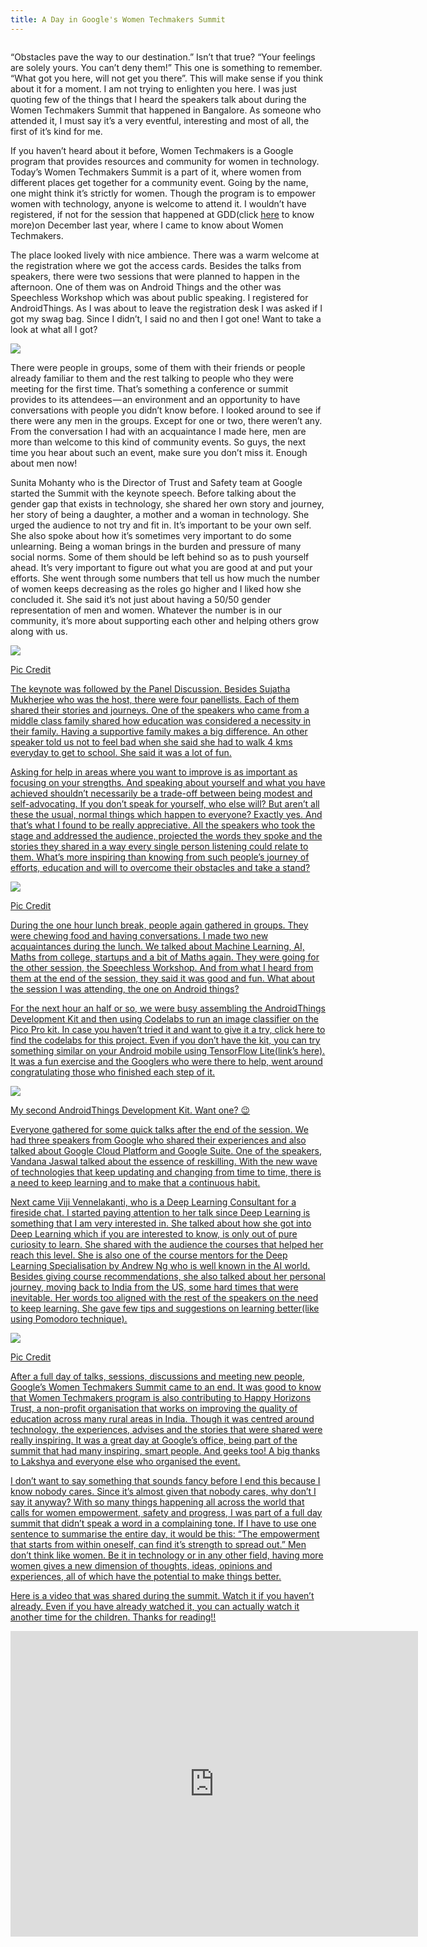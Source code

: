 ```yaml
---
title: A Day in Google's Women Techmakers Summit
---
```

<p align="center"><img src="\assets\images\logonew.jpg?raw=true" alt="" /></p>

“Obstacles pave the way to our destination.” Isn’t that true? “Your feelings are solely yours. You can’t deny them!” This one is something to remember. “What got you here, will not get you there”. This will make sense if you think about it for a moment. I am not trying to enlighten you here. I was just quoting few of the things that I heard the speakers talk about during the Women Techmakers Summit that happened in Bangalore. As someone who attended it, I must say it’s a very eventful, interesting and most of all, the first of it’s kind for me.

If you haven’t heard about it before, Women Techmakers is a Google program that provides resources and community for women in technology. Today’s Women Techmakers Summit is a part of it, where women from different places get together for a community event. Going by the name, one might think it’s strictly for women. Though the program is to empower women with technology, anyone is welcome to attend it. I wouldn’t have registered, if not for the session that happened at GDD(click [here](https://medium.com/@theimgclist/a-day-in-google-developers-day-8e781ecdc01e) to know more)on December last year, where I came to know about Women Techmakers.

The place looked lively with nice ambience. There was a warm welcome at the registration where we got the access cards. Besides the talks from speakers, there were two sessions that were planned to happen in the afternoon. One of them was on Android Things and the other was Speechless Workshop which was about public speaking. I registered for AndroidThings. As I was about to leave the registration desk I was asked if I got my swag bag. Since I didn’t, I said no and then I got one! Want to take a look at what all I got?

![](\assets\images\swagbag.png?raw=true)

There were people in groups, some of them with their friends or people already familiar to them and the rest talking to people who they were meeting for the first time. That’s something a conference or summit provides to its attendees — an environment and an opportunity to have conversations with people you didn’t know before. I looked around to see if there were any men in the groups. Except for one or two, there weren’t any. From the conversation I had with an acquaintance I made here, men are more than welcome to this kind of community events. So guys, the next time you hear about such an event, make sure you don’t miss it. Enough about men now!

Sunita Mohanty who is the Director of Trust and Safety team at Google started the Summit with the keynote speech. Before talking about the gender gap that exists in technology, she shared her own story and journey, her story of being a daughter, a mother and a woman in technology. She urged the audience to not try and fit in. It’s important to be your own self. She also spoke about how it’s sometimes very important to do some unlearning. Being a woman brings in the burden and pressure of many social norms. Some of them should be left behind so as to push yourself ahead. It’s very important to figure out what you are good at and put your efforts. She went through some numbers that tell us how much the number of women keeps decreasing as the roles go higher and I liked how she concluded it. She said it’s not just about having a 50/50 gender representation of men and women. Whatever the number is in our community, it’s more about supporting each other and helping others grow along with us.

![](\assets\images\sunitamohanty.jpg?raw=true)
<p class="caption"><a href="https://twitter.com/GoogleDevsIN">Pic Credit</p>

The keynote was followed by the Panel Discussion. Besides Sujatha Mukherjee who was the host, there were four panellists. Each of them shared their stories and journeys. One of the speakers who came from a middle class family shared how education was considered a necessity in their family. Having a supportive family makes a big difference. An other speaker told us not to feel bad when she said she had to walk 4 kms everyday to get to school. She said it was a lot of fun.

Asking for help in areas where you want to improve is as important as focusing on your strengths. And speaking about yourself and what you have achieved shouldn’t necessarily be a trade-off between being modest and self-advocating. If you don’t speak for yourself, who else will? But aren’t all these the usual, normal things which happen to everyone? Exactly yes. And that’s what I found to be really appreciative. All the speakers who took the stage and addressed the audience, projected the words they spoke and the stories they shared in a way every single person listening could relate to them. What’s more inspiring than knowing from such people’s journey of efforts, education and will to overcome their obstacles and take a stand?

![](\assets\images\panel.jpg?raw=true)
<p class="caption"><a href="https://twitter.com/GoogleDevsIN">Pic Credit</p>

During the one hour lunch break, people again gathered in groups. They were chewing food and having conversations. I made two new acquaintances during the lunch. We talked about Machine Learning, AI, Maths from college, startups and a bit of Maths again. They were going for the other session, the Speechless Workshop. And from what I heard from them at the end of the session, they said it was good and fun. What about the session I was attending, the one on Android things?

For the next hour an half or so, we were busy assembling the AndroidThings Development Kit and then using Codelabs to run an image classifier on the Pico Pro kit. In case you haven’t tried it and want to give it a try, click here to find the codelabs for this project. Even if you don’t have the kit, you can try something similar on your Android mobile using TensorFlow Lite(link’s here). It was a fun exercise and the Googlers who were there to help, went around congratulating those who finished each step of it.

![](\assets\images\androidthings.jpg?raw=true)
<p class="caption">My second AndroidThings Development Kit. Want one? 😉</p>

Everyone gathered for some quick talks after the end of the session. We had three speakers from Google who shared their experiences and also talked about Google Cloud Platform and Google Suite. One of the speakers, Vandana Jaswal talked about the essence of reskilling. With the new wave of technologies that keep updating and changing from time to time, there is a need to keep learning and to make that a continuous habit.

Next came Viji Vennelakanti, who is a Deep Learning Consultant for a fireside chat. I started paying attention to her talk since Deep Learning is something that I am very interested in. She talked about how she got into Deep Learning which if you are interested to know, is only out of pure curiosity to learn. She shared with the audience the courses that helped her reach this level. She is also one of the course mentors for the Deep Learning Specialisation by Andrew Ng who is well known in the AI world. Besides giving course recommendations, she also talked about her personal journey, moving back to India from the US, some hard times that were inevitable. Her words too aligned with the rest of the speakers on the need to keep learning. She gave few tips and suggestions on learning better(like using Pomodoro technique).

![](\assets\images\paneldiscussion.jpg?raw=true)
<p class="caption"><a href="https://twitter.com/GoogleDevsIN">Pic Credit</p>

After a full day of talks, sessions, discussions and meeting new people, Google’s Women Techmakers Summit came to an end. It was good to know that Women Techmakers program is also contributing to Happy Horizons Trust, a non-profit organisation that works on improving the quality of education across many rural areas in India. Though it was centred around technology, the experiences, advises and the stories that were shared were really inspiring. It was a great day at Google’s office, being part of the summit that had many inspiring, smart people. And geeks too! A big thanks to Lakshya and everyone else who organised the event.

I don’t want to say something that sounds fancy before I end this because I know nobody cares. Since it’s almost given that nobody cares, why don’t I say it anyway? With so many things happening all across the world that calls for women empowerment, safety and progress, I was part of a full day summit that didn’t speak a word in a complaining tone. If I have to use one sentence to summarise the entire day, it would be this: “The empowerment that starts from within oneself, can find it’s strength to spread out.” Men don’t think like women. Be it in technology or in any other field, having more women gives a new dimension of thoughts, ideas, opinions and experiences, all of which have the potential to make things better.

Here is a video that was shared during the summit. Watch it if you haven’t already. Even if you have already watched it, you can actually watch it another time for the children. Thanks for reading!!

<iframe width="652" height="489" src="https://www.youtube.com/embed/hLr2GNRnmXM" frameborder="0" allow="autoplay; encrypted-media" allowfullscreen></iframe>

